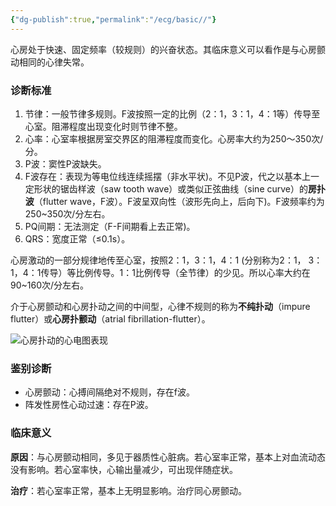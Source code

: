 ```yaml
---
{"dg-publish":true,"permalink":"/ecg/basic//"}
---
```


心房处于快速、固定频率（较规则）的兴奋状态。其临床意义可以看作是与心房颤动相同的心律失常。

### 诊断标准
1. 节律：一般节律多规则。F波按照一定的比例（2：1，3：1，4：1等）传导至心室。阻滞程度出现变化时则节律不整。
2. 心率：心室率根据房室交界区的阻滞程度而变化。心房率大约为250〜350次/分。
3.  P波：窦性P波缺失。
4.  F波存在：表现为等电位线连续摇摆（非水平状)。不见P波，代之以基本上一定形状的锯齿样波（saw tooth wave）或类似正弦曲线（sine curve）的**房扑波**（flutter wave，F波）。F波呈双向性（波形先向上，后向下)。F波频率约为250~350次/分左右。
5.  PQ间期：无法测定（F-F间期看上去正常)。
6.  QRS：宽度正常（≤0.1s）。

心房激动的一部分规律地传至心室，按照2：1，3：1，4：1 (分别称为2：1， 3：1，4：1传导）等比例传导。1：1比例传导（全节律）的少见。所以心率大约在90~160次/分左右。

介于心房颤动和心房扑动之间的中间型，心律不规则的称为**不纯扑动**（impure flutter）或**心房扑颤动**（atrial fibrillation-flutter）。

![心房扑动的心电图表现](https://file.tsu.tw/d/file/20161209/3382491dc0a5105dae199d2ed21b7c38.jpg)

### 鉴别诊断

-   心房颤动：心搏间隔绝对不规则，存在f波。
-   阵发性房性心动过速：存在P波。

### 临床意义

**原因**：与心房颤动相同，多见于器质性心脏病。若心室率正常，基本上对血流动态没有影响。若心室率快，心输出量减少，可出现伴随症状。

**治疗**：若心室率正常，基本上无明显影响。治疗同心房颤动。
